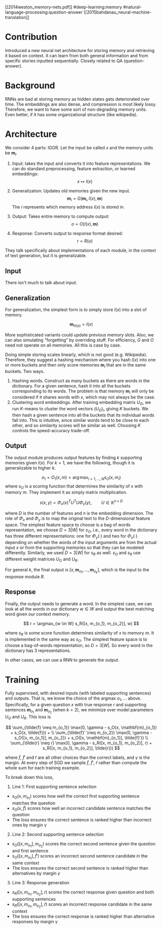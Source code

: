 [[2014weston_memory-nets.pdf]]
#deep-learning:memory #natural-language-processing:question-answer
[[2015bahdanau_neural-machine-translation]] 

# Contribution 

   Introduced a new neural net architecture for storing memory and retrieving it based on context. It can learn from both general information and from specific stories inputted sequentially. Closely related to QA (question-answer). 

# Background 

   RNNs are bad at storing memory as hidden states gets deteriorated over time. The embeddings are also dense, and compression is most likely lossy. Therefore, we want to have some sort of non-degrading memory units. Even better, if it has some organizational structure (like wikipedia). 

# Architecture 

   We consider 4 parts: IGOR. Let the input be called $x$ and the memory units be $\mathbf{m}_i$. 

   1. Input: takes the input and converts it into feature representations. We can do standard preprocessing, feature extraction, or learned embeddings: 
   $$
      x \mapsto I(x)
   $$

   2. Generalization: Updates old memories given the new input. 
   $$
      \mathbf{m}_i = G(\mathbf{m}_i, I(x), \mathbf{m})
   $$
   The $i$ represents which memory address $I(x)$ is stored in. 

   3. Output: Takes entire memory to compute output: 
   $$
      o = O(I(x), \mathbf{m})
   $$ 

   4. Response: Converts output to response format desired: 
   $$
      r = R(o)
   $$

   They talk specifically about implementations of each module, in the context of text generation, but it is generalizable. 

## Input 

   There isn't much to talk about input. 

## Generalization

   For generalization, the simplest form is to simply store $I(x)$ into a slot of memory. 
   
   $$ 
      \mathbf{m}_{H(x)} = I(x)
   $$

   More sophisticated variants could update previous memory slots. Also, we can also simulating "forgetting" by overriding stuff. For efficiency, $G$ and $O$ need not operate on all memories. All this is case by case. 

   Doing simple storing scales linearly, which is not good (e.g. Wikipedia). Therefore, they suggest a hashing mechanism where you hash $I(x)$ into one or more buckets and then only score memories $\mathbf{m}_i$ that are in the same buckets. Two ways. 
   1. Hashing words. Construct as many buckets as there are words in the dictionary. For a given sentence, hash it into all the buckets corresponding to its words. The problem is that memory $\mathbf{m}_i$ will only be considered if it shares words with $x$, which may not always be the case. 
   2. Clustering word embeddings. After training embedding matrix $U_O$, we run $K$-means to cluster the word vectors $(U_O)_i$, giving $K$ buckets. We then hash a given sentence into all the buckets that its individual words fall into. This is intuitive, since similar words tend to be close to each other, and so similarity scores will be similar as well. Choosing $K$ controls the speed-accuracy trade-off. 

## Output 

   The output module produces output features by finding $k$ supporting memories given $I(x)$. For $k = 1$, we have the following, though it is generalizable to higher $k$. 

   $$
      o_1 = O_1(x, m) = \arg\max_{i=1,\ldots,N} s_O(x, m_i)
   $$ 
   where $s_O$ is a scoring function that determines the similarity of $x$ with memory $m$. They implement it as simply matrix multiplication. 

   $$
      s(x, y) = \Phi_x(x)^T U^T U \Phi_y(y), \qquad U \in \mathbb{R}^{n \times D}
   $$

   where $D$ is the number of features and $n$ is the embedding dimension. The role of $\Phi_x$ and $\Phi_y$ is to map the original text to the $D$-dimensional feature space. The simplest feature space to choose is a bag of words representation, we choose $D = 3|W|$ for $s_O$, i.e., every word in the dictionary has three different representations: one for $\Phi_y(\cdot)$ and two for $\Phi_x(\cdot)$ depending on whether the words of the input arguments are from the actual input $x$ or from the supporting memories so that they can be modeled differently. Similarly, we used $D = 3|W|$ for $s_R$ as well. $s_O$ and $s_R$ use different weight matrices $U_O$ and $U_R$.

   For general $k$, the final output is $[x, \mathbf{m}_{o_1}, \ldots, \mathbf{m}_{o_k}]$, which is the input to the response module $R$. 
   
## Response

   Finally, the output needs to generate a word. In the simplest case, we can look at all the words in our dictionary $w \in W$ and output the best matching word given our context memory. 

   $$
      r = \argmax_{w \in W} s_R([x, m_{o_1}, m_{o_2}], w)
   $$

   where $s_R$ is some score function determines similarity of $x$ to memory $m$. It is implemented in the same way as $s_O$. The simplest feature space is to choose a bag-of-words representation, so $D = 3 |W|$. So every word in the dictionary has 3 representations. 

   In other cases, we can use a RNN to generate the output. 

# Training 

   Fully supervised, with desired inputs (with labeled supporting sentences) and outputs. That is, we know the choice of the argmax $o_1, \ldots$ above. Specifically, for a given question $x$ with true response $r$ and supporting sentences $\mathbf{m}_{o_1}$ and $\mathbf{m}_{o_2}$ (when $k = 2$), we minimize over model parameters $U_O$ and $U_R$. This loss is 

   $$
      \sum_{\tilde{f} \neq m_{o_1}} \max(0, \gamma - s_O(x, \mathbf{m}_{o_1}) + s_O(x, \tilde{f})) + \\ 
      \sum_{\tilde{f}' \neq m_{o_2}} \max(0, \gamma - s_O([x, m_{o_1}], m_{o_2}) + s_O([x, \mathbf{m}_{o_1}], \tilde{f}')) \\ 
      \sum_{\tilde{r} \neq r} \max(0, \gamma - s_R([x, m_{o_1}, m_{o_2}], r) + s_R([x, m_{o_1}, m_{o_2}], \tilde{r})) 
   $$

   where $\tilde{f}$, $\tilde{f}'$ and $\tilde{r}$ are all other choices than the correct labels, and $\gamma$ is the margin. At every step of SGD we sample $\tilde{f}$, $\tilde{f}'$, $\tilde{r}$ rather than compute the whole sum for each training example. 

   To break down this loss, 

   1. Line 1: First supporting sentence selection

   - $s_O(x, m_{o_1})$ scores how well the correct first supporting sentence matches the question
   - $s_O(x, \tilde{f})$ scores how well an incorrect candidate sentence matches the question  
   - The loss ensures the correct sentence is ranked higher than incorrect ones by margin $\gamma$

   2. Line 2: Second supporting sentence selection

   - $s_O([x, m_{o_1}], m_{o_2})$ scores the correct second sentence given the question and first sentence
   - $s_O([x, m_{o_1}], \tilde{f}')$ scores an incorrect second sentence candidate in the same context
   - The loss ensures the correct second sentence is ranked higher than alternatives by margin $\gamma$

   3. Line 3: Response generation

   - $s_R([x, m_{o_1}, m_{o_2}], r)$ scores the correct response given question and both supporting sentences
   - $s_R([x, m_{o_1}, m_{o_2}], \tilde{r})$ scores an incorrect response candidate in the same context
   - The loss ensures the correct response is ranked higher than alternative responses by margin $\gamma$
